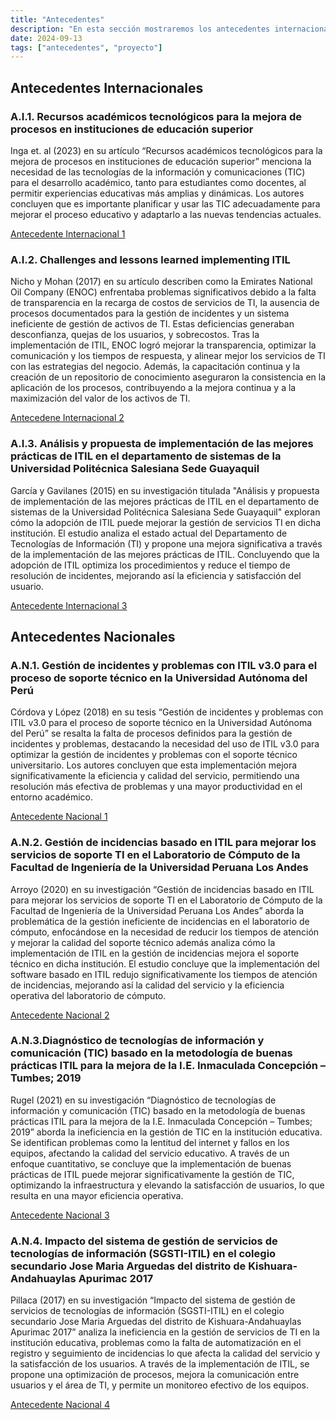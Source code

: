 ```yaml
---
title: "Antecedentes"
description: "En esta sección mostraremos los antecedentes internacionales y nacionales investigados"
date: 2024-09-13
tags: ["antecedentes", "proyecto"]
---
```


## Antecedentes Internacionales

### A.I.1. Recursos académicos tecnológicos para la mejora de procesos en instituciones de educación superior

Inga et. al (2023) en su artículo “Recursos académicos tecnológicos para la mejora de procesos en instituciones de educación superior” menciona la necesidad de las tecnologías de la información y comunicaciones (TIC) para el desarrollo académico, tanto para estudiantes como docentes, al permitir experiencias educativas más amplias y dinámicas. Los autores concluyen que es importante planificar y usar las TIC adecuadamente para mejorar el proceso educativo y adaptarlo a las nuevas tendencias actuales.

[Antecedente Internacional 1](https://drive.google.com/file/d/1sKA8_Ox4aEZrS_ImOev2bsPZ3NjwpQAn/view?usp=sharing)

### A.I.2. Challenges and lessons learned implementing ITIL

Nicho y Mohan (2017) en su artículo describen como la Emirates National Oil Company (ENOC) enfrentaba problemas significativos debido a la falta de transparencia en la recarga de costos de servicios de TI, la ausencia de procesos documentados para la gestión de incidentes y un sistema ineficiente de gestión de activos de TI. Estas deficiencias generaban desconfianza, quejas de los usuarios, y sobrecostos. Tras la implementación de ITIL, ENOC logró mejorar la transparencia, optimizar la comunicación y los tiempos de respuesta, y alinear mejor los servicios de TI con las estrategias del negocio. Además, la capacitación continua y la creación de un repositorio de conocimiento aseguraron la consistencia en la aplicación de los procesos, contribuyendo a la mejora continua y a la maximización del valor de los activos de TI​.

[Antecedene Internacional 2](https://drive.google.com/file/d/1RoWC6G8vuUVnHrevmkqRNgFhr3Tyu5MR/view?usp=sharing)

### A.I.3. Análisis y propuesta de implementación de las mejores prácticas de ITIL en el departamento de sistemas de la Universidad Politécnica Salesiana Sede Guayaquil

García y Gavilanes (2015) en su investigación titulada "Análisis y propuesta de implementación de las mejores prácticas de ITIL en el departamento de sistemas de la Universidad Politécnica Salesiana Sede Guayaquil" exploran cómo la adopción de ITIL puede mejorar la gestión de servicios TI en dicha institución. El estudio analiza el estado actual del Departamento de Tecnologías de Información (TI) y propone una mejora significativa a través de la implementación de las mejores prácticas de ITIL. Concluyendo que la adopción de ITIL optimiza los procedimientos y reduce el tiempo de resolución de incidentes, mejorando así la eficiencia y satisfacción del usuario.​

[Antecedente Internacional 3](https://drive.google.com/file/d/1eLfH3o6NuAGAwiag9BkuXHQHYXTzHuc6/view?usp=sharing)

## Antecedentes Nacionales

### A.N.1. Gestión de incidentes y problemas con ITIL v3.0 para el proceso de soporte técnico en la Universidad Autónoma del Perú

Córdova y López (2018) en su tesis “Gestión de incidentes y problemas con ITIL v3.0 para el proceso de soporte técnico en la Universidad Autónoma del Perú” se resalta la falta de procesos definidos para la gestión de incidentes y problemas, destacando la necesidad del uso de ITIL v3.0 para optimizar la gestión de incidentes y problemas con el soporte técnico universitario. Los autores concluyen que esta implementación mejora significativamente la eficiencia y calidad del servicio, permitiendo una resolución más efectiva de problemas y una mayor productividad en el entorno académico.

[Antecedente Nacional 1](https://drive.google.com/file/d/1FuVG3yoqCbWD0GiDmJbWuOVH8HW7pWl_/view?usp=sharing)

### A.N.2. Gestión de incidencias basado en ITIL para mejorar los servicios de soporte TI en el Laboratorio de Cómputo de la Facultad de Ingeniería de la Universidad Peruana Los Andes

Arroyo (2020) en su investigación “Gestión de incidencias basado en ITIL para mejorar los servicios de soporte TI en el Laboratorio de Cómputo de la Facultad de Ingeniería de la Universidad Peruana Los Andes” aborda la problemática de la gestión ineficiente de incidencias en el laboratorio de cómputo, enfocándose en la necesidad de reducir los tiempos de atención y mejorar la calidad del soporte técnico además analiza cómo la implementación de ITIL en la gestión de incidencias mejora el soporte técnico en dicha institución. El estudio concluye que la implementación del software basado en ITIL redujo significativamente los tiempos de atención de incidencias, mejorando así la calidad del servicio y la eficiencia operativa del laboratorio de cómputo.

[Antecedente Nacional 2](https://drive.google.com/file/d/1WVJp3y6IP6HDElF4LkijN10uKujzPb2Y/view?usp=sharing)

### A.N.3.Diagnóstico de tecnologías de información y comunicación (TIC) basado en la metodología de buenas prácticas ITIL para la mejora de la I.E. Inmaculada Concepción – Tumbes; 2019

Rugel (2021) en su investigación “Diagnóstico de tecnologías de información y comunicación (TIC) basado en la metodología de buenas prácticas ITIL para la mejora de la I.E. Inmaculada Concepción – Tumbes; 2019”  aborda la ineficiencia en la gestión de TIC en la institución educativa. Se identifican problemas como la lentitud del internet y fallos en los equipos, afectando la calidad del servicio educativo. A través de un enfoque cuantitativo, se concluye que la implementación de buenas prácticas de ITIL puede mejorar significativamente la gestión de TIC, optimizando la infraestructura y elevando la satisfacción de usuarios, lo que resulta en una mayor eficiencia operativa. 

[Antecedente Nacional 3](https://drive.google.com/file/d/1ZDMy5v8-Yhxl3eX9YD5R5WT-zXz-BGlC/view?usp=sharing)

### A.N.4. Impacto del sistema de gestión de servicios de tecnologías de información (SGSTI-ITIL) en el colegio secundario Jose Maria Arguedas del distrito de Kishuara-Andahuaylas Apurimac 2017

Pillaca (2017) en su investigación “Impacto del sistema de gestión de servicios de tecnologías de información (SGSTI-ITIL) en el colegio secundario Jose Maria Arguedas del distrito de Kishuara-Andahuaylas Apurimac 2017” analiza la ineficiencia en la gestión de servicios de TI en la institución educativa, problemas como la falta de automatización en el registro y seguimiento de incidencias lo que afecta la calidad del servicio y la satisfacción de los usuarios. A través de la implementación de ITIL, se propone una optimización de procesos, mejora la comunicación entre usuarios y el área de TI, y permite un monitoreo efectivo de los equipos. 

[Antecedente Nacional 4](https://drive.google.com/file/d/1h-7dh6Z20S6pjtgAzzlSCAw5q8lYKaOY/view?usp=sharing)
